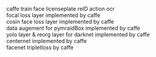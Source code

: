 caffe train face licenseplate reID action ocr  
focal loss layer implemented by caffe  
cosin face loss layer implemented by caffe  
data augement for pymraidBox implemented by caffe  
yolo layer & reorg layer for darknet implemented by caffe  
centernet implemented by caffe  
facenet tripletloss by caffe
